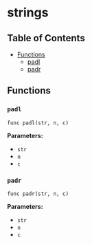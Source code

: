 # strings

## Table of Contents

- [Functions](#functions)
  - [padl](#padl)
  - [padr](#padr)

## Functions

### `padl`

```xylia
func padl(str, n, c)
```

**Parameters:**

- `str`
- `n`
- `c`

### `padr`

```xylia
func padr(str, n, c)
```

**Parameters:**

- `str`
- `n`
- `c`

